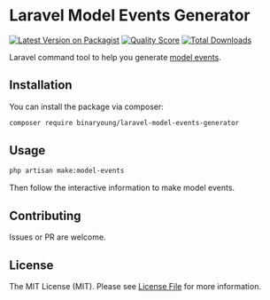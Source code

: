 # Laravel Model Events Generator

[![Latest Version on Packagist](https://img.shields.io/packagist/v/binaryoung/laravel-model-events-generator.svg?style=flat-square)](https://packagist.org/packages/binaryoung/laravel-model-events-generator)
[![Quality Score](https://img.shields.io/scrutinizer/g/binaryoung/laravel-model-events-generator.svg?style=flat-square)](https://scrutinizer-ci.com/g/binaryoung/laravel-model-events-generator)
[![Total Downloads](https://img.shields.io/packagist/dt/binaryoung/laravel-model-events-generator.svg?style=flat-square)](https://packagist.org/packages/binaryoung/laravel-model-events-generator)

Laravel command tool to help you generate [model events](https://laravel.com/docs/master/eloquent#events).

## Installation

You can install the package via composer:

```bash
composer require binaryoung/laravel-model-events-generator
```

## Usage

```bash
php artisan make:model-events
```

Then follow the interactive information to make model events.

## Contributing

Issues or PR are welcome.

## License

The MIT License (MIT). Please see [License File](LICENSE.md) for more information.
